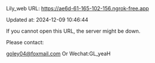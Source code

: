 Lily_web URL: https://ae6d-61-165-102-156.ngrok-free.app

Updated at: 2024-12-09 10:46:44

If you cannot open this URL, the server might be down.

Please contact: 

goley04@foxmail.com Or Wechat:GL_yeaH